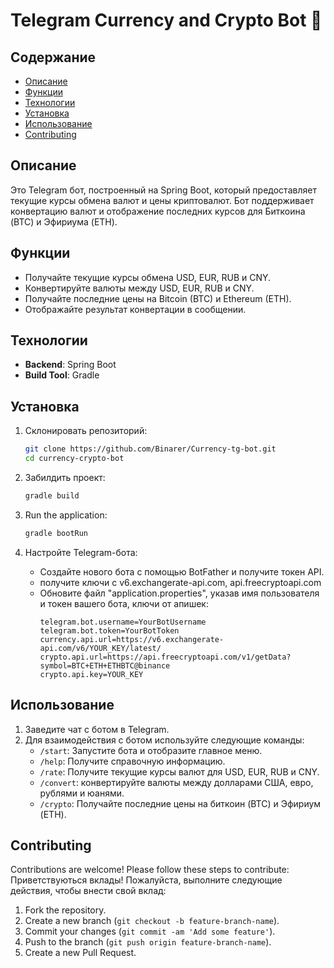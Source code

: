 # Telegram Currency and Crypto Bot 🤑
## Содержание

- [Описание](#описание)
- [Функции](#функции)
- [Технологии](#технологии)
- [Установка](#установка)
- [Использование](#использование)
- [Contributing](#contributing)

## Описание

Это Telegram бот, построенный на Spring Boot,
который предоставляет текущие курсы обмена валют и цены криптовалют.
Бот поддерживает конвертацию валют и отображение последних курсов для Биткоина (BTC) и Эфириума (ETH).

## Функции

- Получайте текущие курсы обмена USD, EUR, RUB и CNY.
- Конвертируйте валюты между USD, EUR, RUB и CNY.
- Получайте последние цены на Bitcoin (BTC) и Ethereum (ETH).
- Отображайте результат конвертации в сообщении.

## Технологии

- **Backend**: Spring Boot
- **Build Tool**: Gradle
  
## Установка

1. Склонировать репозиторий:
    ```sh
    git clone https://github.com/Binarer/Currency-tg-bot.git
    cd currency-crypto-bot
    ```

2. Забилдить проект:
    ```sh
    gradle build
    ```

3. Run the application:
    ```sh
    gradle bootRun
    ```

4. Настройте Telegram-бота:
    - Создайте нового бота с помощью BotFather и получите токен API.
    - получите ключи с v6.exchangerate-api.com, api.freecryptoapi.com
    - Обновите файл "application.properties", указав имя пользователя и токен вашего бота, ключи от апишек:
        ```properties
        telegram.bot.username=YourBotUsername
        telegram.bot.token=YourBotToken
        currency.api.url=https://v6.exchangerate-api.com/v6/YOUR_KEY/latest/
        crypto.api.url=https://api.freecryptoapi.com/v1/getData?symbol=BTC+ETH+ETHBTC@binance
        crypto.api.key=YOUR_KEY
        ```

## Использование

1. Заведите чат с ботом в Telegram.
2. Для взаимодействия с ботом используйте следующие команды:
    - `/start`: Запустите бота и отобразите главное меню.
    - `/help`: Получите справочную информацию.
    - `/rate`: Получите текущие курсы валют для USD, EUR, RUB и CNY.
    - `/convert`: конвертируйте валюты между долларами США, евро, рублями и юанями.
    - `/crypto`: Получайте последние цены на биткоин (BTC) и Эфириум (ETH).
  
## Contributing

Contributions are welcome! Please follow these steps to contribute:
Приветствуються вклады! Пожалуйста, выполните следующие действия, чтобы внести свой вклад:

1. Fork the repository.
2. Create a new branch (`git checkout -b feature-branch-name`).
3. Commit your changes (`git commit -am 'Add some feature'`).
4. Push to the branch (`git push origin feature-branch-name`).
5. Create a new Pull Request.
